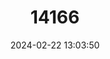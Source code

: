 ---
title: "14166"
category: "Myotis horsfieldii"
draft: false
date: 2024-02-22 13:03:50
languages:
  English: ["Common Asiatic Myotis", "Horsfield's Bat", "Lesser Large-tooth Bat", "Horsfield's Myotis"]
---